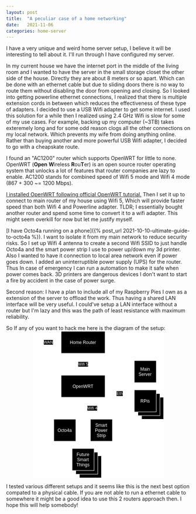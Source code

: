 ```yaml
---
layout: post
title:  "A peculiar case of a home networking"
date:   2021-11-06
categories: home-server
---
```

I have a very unique and weird home server setup, I believe it will be interesting to tell about it. I'll run through I have configured my server.

In my current house we have the internet port in the middle of the living room and I wanted to have the server in the small storage closet the other side of the house. Directly they are about 8 meters or so apart. Which can be done with an ethernet cable but due to sliding doors there is no way to route them without disabling the door from opening and closing. So I looked into getting powerline ethernet connections, I realized that there is multiple extension cords in between which reduces the effectiveness of these type of adapters. I decided to use a USB Wifi adapter to get some internet. I used this solution for a while then I realized using 2.4 GHz Wifi is slow for some of my use cases. For example, backing up my computer (~3TB) takes exteremely long and for some odd reason clogs all the other connections on my local network. Which prevents my wife from doing anything online. Rather than buying another and more powerful USB Wifi adapter, I decided to go with a cheapskate route.

I found an "AC1200" router which supports OpenWRT for little to none. OpenWRT (__Open__ <b>W</b>ireless <b>R</b>ou<b>T</b>er) is an open source router operating system that unlocks a lot of features that router companies are lazy to enable. AC1200 stands for combined speed of Wifi 5 mode and Wifi 4 mode (867 + 300 ~= 1200 Mbps).

[I installed OpenWRT following official OpenWRT tutorial.](https://openwrt.org/toh/netgear/r6120) Then I set it up to connect to main router of my house using Wifi 5, Which will provide faster speed than both Wifi 4 and Powerline adapter. TLDR; I essentially bought another router and spend some time to convert it to a wifi adapter. This might seem overkill for now but let me justify myself.

[I have Octo4a running on a phone]({% post_url 2021-10-10-ultimate-guide-to-octo4a %}). I want to isolate it from my main network to reduce security risks. So I set up Wifi 4 antenna to create a second Wifi SSID to just handle Octo4a and the smart power strip I use to power up/down my 3d printer. Also I wanted to have it connection to local area network even if power goes down. I added an uninterruptible power supply (UPS) for the router. Thus In case of emergency I can run a automation to make it safe when power comes back. 3D printers are dangerous devices I don't want to start a fire by accident in the case of power surge.

Second reason: I have a plan to include all of my Raspberry Pies I own as a extension of the server to offload the work. Thus having a shared LAN interface will be very useful. I could've setup a LAN interface without a router but I'm lazy and this was the path of least resistance with maximum reliability.

So If any of you want to hack me here is the diagram of the setup:
<img src="/assets/2021-11-06-a-peculiar-case-of-a-home-networking/diagram.png" style="display:block;margin-left:auto;margin-right:auto;">

I tested various different setups and it seems like this is the next best option compated to a physical cable. If you are not able to run a ethernet cable to somewhere it might be a good idea to use this 2 routers approach then. I hope this will help somebody!